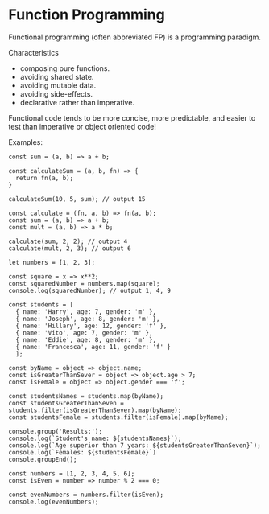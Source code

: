 # Function Programming
Functional programming (often abbreviated FP) is a programming paradigm. 

Characteristics
* composing pure functions.
* avoiding shared state.
* avoiding mutable data.
* avoiding side-effects. 
* declarative rather than imperative.

Functional code tends to be more concise, more predictable, and easier to test than imperative or object oriented code!

Examples:


```
const sum = (a, b) => a + b;

const calculateSum = (a, b, fn) => {
  return fn(a, b);
}

calculateSum(10, 5, sum); // output 15
```


```
const calculate = (fn, a, b) => fn(a, b);
const sum = (a, b) => a + b;
const mult = (a, b) => a * b;

calculate(sum, 2, 2); // output 4
calculate(mult, 2, 3); // output 6
```

```
let numbers = [1, 2, 3];

const square = x => x**2;
const squaredNumber = numbers.map(square);
console.log(squaredNumber); // output 1, 4, 9
```


```
const students = [
  { name: 'Harry', age: 7, gender: 'm' },
  { name: 'Joseph', age: 8, gender: 'm' },
  { name: 'Hillary', age: 12, gender: 'f' },
  { name: 'Vito', age: 7, gender: 'm' },
  { name: 'Eddie', age: 8, gender: 'm' },
  { name: 'Francesca', age: 11, gender: 'f' }
  ];

const byName = object => object.name;
const isGreaterThanSever = object => object.age > 7;
const isFemale = object => object.gender === 'f';

const studentsNames = students.map(byName);
const studentsGreaterThanSeven = students.filter(isGreaterThanSever).map(byName);
const studentsFemale = students.filter(isFemale).map(byName);

console.group('Results:');
console.log(`Student's name: ${studentsNames}`);
console.log(`Age superior than 7 years: ${studentsGreaterThanSeven}`);
console.log(`Females: ${studentsFemale}`)
console.groupEnd();
```


```
const numbers = [1, 2, 3, 4, 5, 6];
const isEven = number => number % 2 === 0;

const evenNumbers = numbers.filter(isEven);
console.log(evenNumbers);
```
